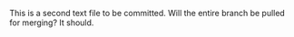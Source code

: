 This is a second text file to be committed. Will the entire branch be pulled for merging? It should.
